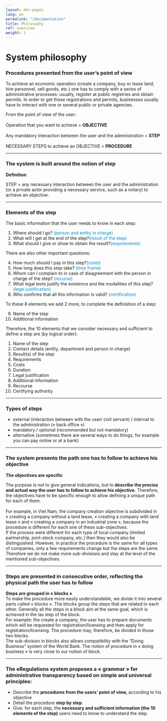 ```yaml
---
layout: doc-pages
lang: en
permalink: "/documentation"
title: Philosophy
ref: overview
weight: 1
---
```


# System philosophy

<h3>Procedures presented from the user’s point of view</h3>
<p>To achieve an economic operation (create a company, buy or lease land, hire personnel, sell goods, etc.) one has to comply with a series of administrative processes: usually, register at public registries and obtain permits. In order to get those registrations and permits, businesses usually have to interact with one or several public or private agencies. </p>
<div class="well">
	<p class="lead">From the point of view of the user:<br><br>
Operation that you want to achieve = <strong>OBJECTIVE</strong><br><br>
Any mandatory interaction between the user and the administration = <strong>STEP</strong><br><br>
NECESSARY STEPS to achieve an OBJECTIVE = <strong>PROCEDURE</strong></p>
</div>
<hr>
<h3>The system is built around the notion of step</h3>
<div class="well">
	<strong>Definition</strong>
	<p class="lead">STEP = any necessary interaction between the user and the administration (or a private actor providing a necessary service, such as a notary) to achieve an objective.</p>
</div>
<hr>
<h3>Elements of the step</h3>
<p>The basic information that the user needs to know in each step:</p>
<ol>
	<li>Where should I go? <span style="color:#08C;">(person and entity in charge)</span></li>
	<li>What will I get at the end of the step?<span style="color:#08C;">(result of the step)</span></li>
	<li>What should I give or show to obtain the result?<span style="color:#08C;">(requirements)</span></li>
</ol>
<p>There are also other important questions:</p>
<ol start="4">
	<li>How much should I pay in this step?<span style="color:#08C;">(costs)</span></li>
	<li>How long does this step take? <span style="color:#08C;">(time frame)</span></li>
	<li>Whom can I complain to in case of disagreement with the person in charge of the step? <span style="color:#08C;">(recurse)</span></li>
	<li>What legal texts justify the existence and the modalities of this step?<span style="color:#08C;">(legal justification)</span></li>
	<li>Who confirms that all this information is valid? <span style="color:#08C;">(certification)</span></li>
</ol>
<p>To these 8 elements we add 2 more, to complete the definistion of a step:</p>
<ol start="9">
	<li>Name of the step</li>
	<li>Additional information</li>
</ol>
<p>Therefore, the 10 elements that we consider necessary and sufficient to define a step are (by logical order):</p>
<ol>
	<li>Name of the step</li>
	<li>Contact details (entity, department and person in charge)</li>
	<li>Result(s) of the step</li>
	<li>Requirements </li>
	<li>Costs </li>
	<li>Duration</li>
	<li>Legal justification</li>
	<li>Additional information</li>
	<li>Recourse</li>
	<li>Certifying authority</li>
</ol>
<hr>
<h3>Types of steps</h3>
<ul>
	<li>external (interaction between with the user/ civil servant) / internal to the administration (« back office »)</li>
	<li>mandatory / optional (recommended but not mandatory)</li>
	<li>alternative (sometimes there are several ways to do things, for example you can pay online or at a bank)</li>
</ul>
<hr>
<div class="row-fluid">
<h3>The system presents the path one has to follow to achieve his objective </h3>
<p><strong>The objectives are specific</strong></p>
<p>The purpose is not to give general indications, but to <strong>describe the precise and actual way the user has to follow to achieve his objective.</strong> Therefore, the objectives have to be specific enough to allow defining a unique path for each of them.<br><br>For example, in Viet Nam, the company creation objective is subdivided in «&nbsp;creating a company without a land lease, «&nbsp;creating a company with land lease&nbsp;» and «&nbsp;creating a company in an industrial zone&nbsp;», because the procedure is different for each one of these sub-objectives.<br>If the process were different for each type of local company (limited partnership, joint-stock company, etc.) then they would also be distinguished. However, in practice the procedure is the same for all types of companies, only a few requirements change but the steps are the same. Therefore we do not make more sub-divisions and stay at the level of the mentioned sub-objectives.</p></div>
<hr>
<div class="row-fluid">
<h3>Steps are presented in consecutive order, reflecting the physical path the user has to follow</h3>
<p><strong>Steps are grouped in «&nbsp;blocks&nbsp;»</strong><br>
To make the procedure more easily understandable, we divide it into several parts called «&nbsp;blocks&nbsp;». The blocks group the steps that are related to each other. Generally all the steps in a block aim at the same goal, which is achieved in the las step of the block.<br>For example: the create a company, the user has to prepare documents which will be requested for registration/licensing and then apply for registration/licensing. The procedure may, therefore, be divided in those two blocks.<br>The sub-division in blocks also allows compatibility with the “Doing Business” system of the World Bank. The notion of procedure in «&nbsp;doing business&nbsp;» is very close to our notion of block.</p></div>
<hr>
<div class="row-fluid">
<h3>The eRegulations system proposes a «&nbsp;grammar&nbsp;» for administrative transparency based on simple and universal principles:</h3>
<ul>
	<li>Describe the <strong>procedures from the users’ point of view,</strong> according to his objective</li>
	<li>Detail the procedure <strong>step by step</strong></li>
	<li>Give. for each step, the <strong>necessary and sufficient information (the 10 elements of the step)</strong> users need to know to understand the step.</li>
</ul>
</div>
